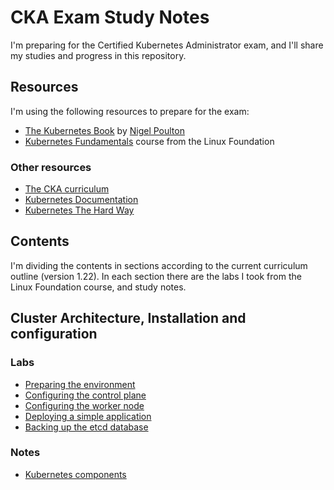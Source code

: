 # CKA Exam Study Notes

I'm preparing for the Certified Kubernetes Administrator exam, and I'll share my studies and progress in this repository.

## Resources

I'm using the following resources to prepare for the exam:

- [The Kubernetes Book](https://github.com/nigelpoulton/TheK8sBook) by [Nigel Poulton](https://nigelpoulton.com/)
- [Kubernetes Fundamentals](https://training.linuxfoundation.org/training/kubernetes-fundamentals/) course from the Linux Foundation

### Other resources

- [The CKA curriculum](https://github.com/cncf/curriculum/blob/master/CKA_Curriculum_v1.22.pdf)
- [Kubernetes Documentation](https://kubernetes.io/docs/home/)
- [Kubernetes The Hard Way](https://github.com/kelseyhightower/kubernetes-the-hard-way)

## Contents

I'm dividing the contents in sections according to the current curriculum outline (version 1.22). In each section there are the labs I took from the Linux Foundation course, and study notes.

## Cluster Architecture, Installation and configuration

### Labs

- [Preparing the environment](Architecture_Installation_and_Configuration/Labs/environment.md)
- [Configuring the control plane](Architecture_Installation_and_Configuration/Labs/configure_cp.md)
- [Configuring the worker node](Architecture_Installation_and_Configuration/Labs/configure_worker.md)
- [Deploying a simple application](Architecture_Installation_and_Configuration/Labs/deploy_app.md)
- [Backing up the etcd database](Architecture_Installation_and_Configuration/Labs/backup_etcd.md)

### Notes

- [Kubernetes components](Architecture_Installation_and_Configuration/Notes/Kubernetes_components.md)
